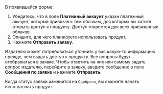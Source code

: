 В появившейся форме:

1. Убедитесь, что в поле **Платежный аккаунт** указан платежный аккаунт, который привязан к тем облакам, для которых вы хотите открыть доступ к продукту. Доступ откроется для всех привязанных облаков.
1. Опишите, для чего планируете использовать продукт.
1. Нажмите **Отправить заявку**.

Издателю может потребоваться уточнить у вас какую-то информацию прежде, чем выдать доступ к продукту. Все вопросы будут отображаться в заявке. Чтобы ответить на них или самому задать вопрос издателю, перейдите в заявку, введите сообщение в поле **Сообщения по заявке** и нажмите **Отправить**.

Когда статус заявки изменится на `Одобрена`, вы сможете начать использовать продукт. 
